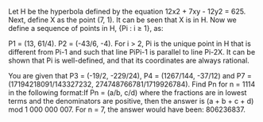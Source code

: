 
Let H be the hyperbola defined by the equation 12x2 + 7xy - 12y2 = 625.
Next, define X as the point (7, 1). It can be seen that X is in H.
Now we define a sequence of points in H, {Pi : i &#8805; 1}, as:

 P1 = (13, 61/4).
 P2 = (-43/6, -4).
 For i > 2, Pi is the unique point in H that is different from Pi-1 and such that line PiPi-1 is parallel to line Pi-2X. It can be shown that Pi is well-defined, and that its coordinates are always rational.



You are given that P3  = (-19/2, -229/24), P4 = (1267/144, -37/12) and P7 = (17194218091/143327232, 274748766781/1719926784).
Find Pn for n = 1114 in the following format:If Pn = (a/b, c/d) where the fractions are in lowest terms and the denominators are positive, then the answer is (a + b + c + d) mod 1&#160;000&#160;000&#160;007.
For n = 7, the answer would have been: 806236837.
